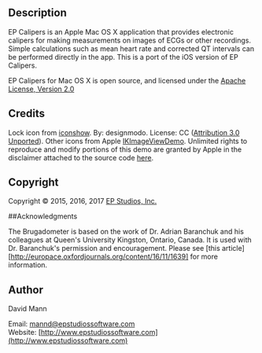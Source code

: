 ## Description
EP Calipers is an Apple Mac OS X application that
provides electronic calipers for making measurements on images of ECGs
or other recordings.  Simple calculations such as mean heart rate and
corrected QT intervals can be performed directly in the app. This is
a port of the iOS version of EP Calipers.

EP Calipers for Mac OS X is open source, and licensed under the 
[Apache License, Version 2.0](http://www.apache.org/licenses/LICENSE-2.0.html)

## Credits
Lock icon from [iconshow](http://iconshow.me/lock-2).  By: designmodo.  License: CC ([Attribution 3.0 Unported](http://creativecommons.org/licenses/by/3.0/)).  Other icons from Apple [IKImageViewDemo](https://developer.apple.com/library/mac/samplecode/IKImageViewDemo/Introduction/Intro.html).  Unlimited rights to reproduce and modify portions of this demo are granted by Apple in the disclaimer attached to the source code [here](https://developer.apple.com/library/mac/samplecode/IKImageViewDemo/Listings/Controller_h.html#//apple_ref/doc/uid/DTS10004049-Controller_h-DontLinkElementID_3).

## Copyright
Copyright © 2015, 2016, 2017 [EP Studios, Inc.](http://www.epstudiossoftware.com)

##Acknowledgments

The Brugadometer is based on the work of Dr. Adrian Baranchuk and his colleagues at Queen's University Kingston, Ontario, Canada. It is used with Dr. Baranchuk's permission and encouragement. Please see [this article][http://europace.oxfordjournals.org/content/16/11/1639] for more information.

## Author
David Mann

Email: [mannd@epstudiossoftware.com](mailto:mannd@epstudiossoftware.com)  
Website: [http://www.epstudiossoftware.com](http://www.epstudiossoftware.com)   

